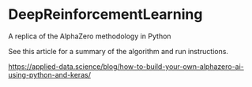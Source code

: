 # DeepReinforcementLearning
A replica of the AlphaZero methodology in Python

See this article for a summary of the algorithm and run instructions.

https://applied-data.science/blog/how-to-build-your-own-alphazero-ai-using-python-and-keras/
